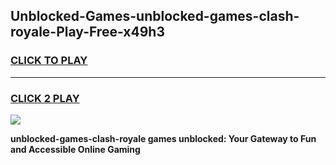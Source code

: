 
## Unblocked-Games-unblocked-games-clash-royale-Play-Free-x49h3
<h3>
<a href="https://premium76.site?title=unblocked-games-clash-royale&ref=22A">CLICK TO PLAY</a></h3>
<hr>

<h3>
<a href="https://premium76.site?title=unblocked-games-clash-royale&ref=22A">CLICK 2 PLAY</a>
  
</h3>

<a href="https://premium76.site?title=unblocked-games-clash-royale&ref=22A"><img src="https://clearcache.store/games.png"></a>


**unblocked-games-clash-royale games unblocked: Your Gateway to Fun and Accessible Online Gaming**
